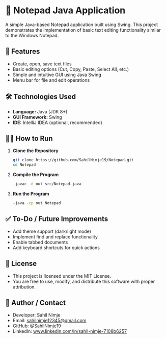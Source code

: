 # 📝 Notepad Java Application

A simple Java-based Notepad application built using Swing. This project demonstrates the implementation of basic text editing functionality similar to the Windows Notepad.

## 🚀 Features

- Create, open, save text files
- Basic editing options (Cut, Copy, Paste, Select All, etc.)
- Simple and intuitive GUI using Java Swing
- Menu bar for file and edit operations

## 🛠️ Technologies Used

- **Language:** Java (JDK 8+)
- **GUI Framework:** Swing
- **IDE:** IntelliJ IDEA (optional, recommended)

## 🧑‍💻 How to Run

1. **Clone the Repository**
   ```bash
   git clone https://github.com/SahilNimje19/Notepad.git
   cd Notepad
2. **Compile the Program**
   ```bash
   -javac -d out src/Notepad.java

4. **Run the Program**
   ```bash
   -java -cp out Notepad

## ✅ To-Do / Future Improvements

- Add theme support (dark/light mode)
- Implement find and replace functionality
- Enable tabbed documents
- Add keyboard shortcuts for quick actions

## 🧾 License
- This project is licensed under the MIT License.
- You are free to use, modify, and distribute this software with proper attribution.

## 👤 Author / Contact
- Developer: Sahil Nimje
- Email: sahilnimje12345@gmail.com
- GitHub: @SahilNimje19
- LinkedIn: www.linkedin.com/in/sahil-nimje-7108b6257
